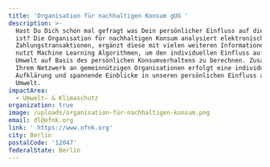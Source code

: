 ```yaml
---
title: 'Organisation für nachhaltigen Konsum gUG '
description: >-
  Hast Du Dich schon mal gefragt was Dein persönlicher Einfluss auf die Umwelt
  ist? Die Organisation für nachhaltigen Konsum analysiert elektronische
  Zahlungstransaktionen, ergänzt diese mit vielen weiteren Informationen und
  nutzt Machine Learning Algorithmen, um den individuellen Einfluss auf die
  Umwelt auf Basis des persönlichen Konsumverhaltens zu berechnen. Zusammen mit
  Ihrem Netzwerk an gemeinnützigen Organisationen erfolgt eine individuelle
  Aufklärung und spannende Einblicke in unseren persönlichen Einfluss auf die
  Umwelt. 
impactArea:
  - Umwelt– & Klimaschutz
organization: true
image: /uploads/organisation-für-nachhaltigen-konsum.png
email: dl@ofnk.org
link: ' https://www.ofnk.org'
city: Berlin
postalCode: '12047'
federalState: Berlin
---
```


